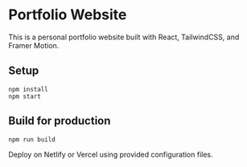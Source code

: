# Portfolio Website

This is a personal portfolio website built with React, TailwindCSS, and Framer Motion.

## Setup

```
npm install
npm start
```

## Build for production

```
npm run build
```

Deploy on Netlify or Vercel using provided configuration files.
